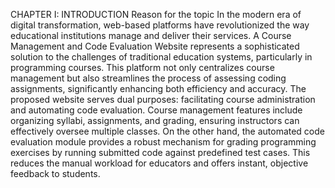 CHAPTER I: INTRODUCTION
Reason for the topic
In the modern era of digital transformation, web-based platforms have revolutionized the way educational institutions manage and deliver their services. A Course Management and Code Evaluation Website represents a sophisticated solution to the challenges of traditional education systems, particularly in programming courses. This platform not only centralizes course management but also streamlines the process of assessing coding assignments, significantly enhancing both efficiency and accuracy.
The proposed website serves dual purposes: facilitating course administration and automating code evaluation. Course management features include organizing syllabi, assignments, and grading, ensuring instructors can effectively oversee multiple classes. On the other hand, the automated code evaluation module provides a robust mechanism for grading programming exercises by running submitted code against predefined test cases. This reduces the manual workload for educators and offers instant, objective feedback to students.
